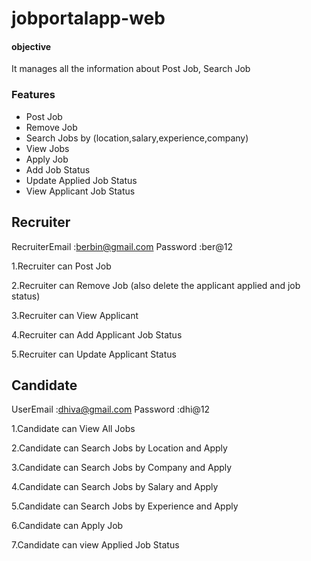# jobportalapp-web
#### objective
It manages all the information about Post Job, Search Job

### Features

* Post Job
* Remove Job
* Search Jobs by (location,salary,experience,company)
* View Jobs
* Apply Job
* Add Job Status
* Update Applied Job Status
* View Applicant Job Status

## Recruiter

RecruiterEmail :berbin@gmail.com
Password   :ber@12

1.Recruiter can Post Job

2.Recruiter can Remove Job (also delete the applicant applied and job status)

3.Recruiter can View Applicant

4.Recruiter can Add Applicant Job Status

5.Recruiter can Update Applicant Status


## Candidate

UserEmail :dhiva@gmail.com
Password  :dhi@12

1.Candidate can View All Jobs

2.Candidate can Search Jobs by Location and Apply

3.Candidate can Search Jobs by Company and Apply

4.Candidate can Search Jobs by Salary and Apply

5.Candidate can Search Jobs by Experience and Apply

6.Candidate can Apply Job

7.Candidate can view Applied Job Status
